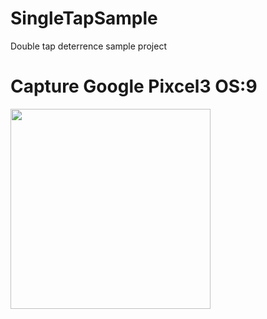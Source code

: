 # SingleTapSample
Double tap deterrence sample project<br>

# Capture Google Pixcel3 OS:9
<img src="https://user-images.githubusercontent.com/16476224/121043203-60330680-c7ef-11eb-8300-8ee076e55f1a.png" width=320 />
